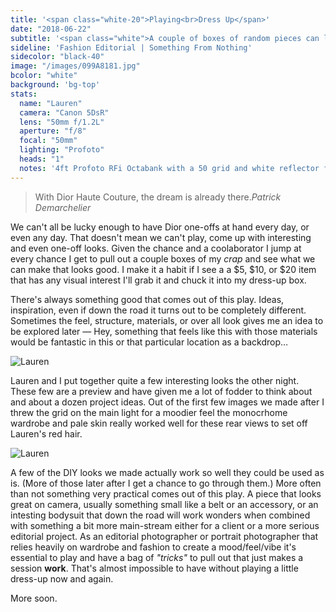 ```yaml
---
title: '<span class="white-20">Playing<br>Dress Up</span>'
date: "2018-06-22"
subtitle: '<span class="white">A couple of boxes of random pieces can lead to <span class="fw7">interesting ideas.</span></span>'
sideline: 'Fashion Editorial | Something From Nothing'
sidecolor: "black-40"
image: "/images/099A8181.jpg"
bcolor: "white"
background: 'bg-top'
stats:
  name: "Lauren"
  camera: "Canon 5DsR"
  lens: "50mm f/1.2L"
  aperture: "f/8"
  focal: "50mm"
  lighting: "Profoto"
  heads: "1"
  notes: '4ft Profoto RFi Octabank with a 50 grid and white reflector fill. All background lighting effects a byproduct of set lighting.'
---
```

>With Dior Haute Couture, the dream is already there.<cite>Patrick Demarchelier</cite>

We can't all be lucky enough to have Dior one-offs at hand every day, or even any day. That doesn't mean we can't play, come up with interesting and even one-off looks. Given the chance and a coolaborator I jump at every chance I get to pull out a couple boxes of my *crap* and see what we can make that looks good. I make it a habit if I see a a $5, $10, or $20 item that has any visual interest I'll grab it and chuck it into my dress-up box.

There's always something good that comes out of this play. Ideas, inspiration, even if down the road it turns out to be completely different. Sometimes the feel, structure, materials, or over all look gives me an idea to be explored later &mdash; Hey, something that feels like this with those materials would be fantastic in this or that particular location as a backdrop&hellip;

![Lauren](/images/099A8180.jpg)

Lauren and I put together quite a few interesting looks the other night. These few are a preview and have given me a lot of fodder to think about and about a dozen project ideas. Out of the first few images we made after I threw the grid on the main light for a moodier feel the monocrhome wardrobe and pale skin really worked well for these rear views to set off Lauren's red hair. 

![Lauren](/images/099A8182.jpg)

A few of the DIY looks we made actually work so well they could be used as is. (More of those later after I get a chance to go through them.) More often than not something very practical comes out of this play. A piece that looks great on camera, usually something small like a belt or an accessory, or an intesting bodysuit that down the road will work wonders when combined with something a bit more main-stream either for a client or a more serious editorial project. As an editorial photographer or portrait photographer that relies heavily on wardrobe and fashion to create a mood/feel/vibe it's essential to play and have a bag of *"tricks"* to pull out that just makes a session **work**. That's almost impossible to have without playing a little dress-up now and again.

More soon.